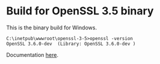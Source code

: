 # Build for OpenSSL 3.5 binary
This is the binary build for Windows.

```
C:\inetpub\wwwroot\openssl-3-5>openssl -version
OpenSSL 3.6.0-dev  (Library: OpenSSL 3.6.0-dev )
```

Documentation [here](https://medium.com/asecuritysite-when-bob-met-alice/no-excuses-openssl-enters-the-quantum-age-ad29af287273).
